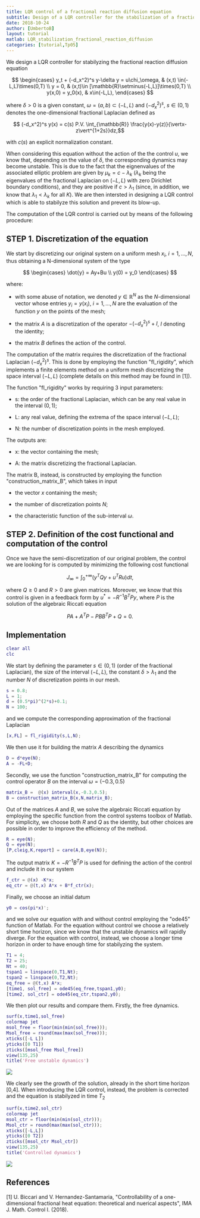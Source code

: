 ```yaml
---
title: LQR control of a fractional reaction diffusion equation
subtitle: Design of a LQR controller for the stabilization of a fractional reaction diffusion equation
date: 2018-10-24
author: [UmbertoB]
layout: tutorial
matlab: LQR_stabilization_fractional_reaction_diffusion
categories: [tutorial,Tp05]
---
```


We design a LQR controller for stabilyzing the fractional reaction diffusion equation


$$ \begin{cases} y_t + (-d_x^2)^s y-\delta y = u\chi_\omega, & (x,t) \in(-L,L)\times(0,T) \\ y = 0, & (x,t)\in [\mathbb{R}\setminus(-L,L)]\times(0,T) \\ y(x,0) = y_0(x), & x\in(-L,L), \end{cases} $$


where $\delta>0$ is a given constant, $\omega = (a,b)\subset(-L,L)$ and $(-d_x^2)^s$, $s\in(0,1)$ denotes the one-dimensional fractional Laplacian defined as


$$ (-d_x^2)^s y(x) = c(s) P.V. \int_{\mathbb{R}} \frac{y(x)-y(z)}{\vertx-z\vert^{1+2s}}dz,$$


with $c(s)$ an explicit normalization constant.


When considering this equation without the action of the the control $u$, we know that, depending on the value of $\delta$, the corresponding dynamics may become unstable. This is due to the fact that the eignenvalues of the associated elliptic problem are given by $\mu_k=c-\lambda_k$ ($\lambda_k$ being the eigenvalues of the fractional Laplacian on $(-L,L)$ with zero Dirichlet boundary conditions), and they are positive if $c>\lambda_1$ (since, in addition, we know that $\lambda_1<\lambda_k$ for all $K$). We are then intersted in designing a LQR control which is able to stabilyze this solution and prevent its blow-up.


The computation of the LQR control is carried out by means of the following procedure:

## STEP 1. Discretization of the equation


We start by discretizing our original system on a uniform mesh $x_i$, $i=1,\ldots,N$, thus obtaining a N-dimensional system of the type


$$ \begin{cases} \dot{y} = Ay+Bu \\ y(0) = y_0 \end{cases} $$


where:


- with some abuse of notation, we denoted $y\in\mathbb{R}^N$ as the   $N$-dimensional vector whose entries $y_i=y(x_i)$, $i=1,\ldots,N$ are   the evaluation of the function $y$ on the points of the mesh;


- the matrix $A$ is a discretization of the operator $-(-d_x^2)^s + I$,   $I$ denoting the identity;


- the matrix $B$ defines the action of the control.


The computation of the matrix requires the discretization of the fractional Laplacian $(-d_x^2)^s$. This is done by employing the function "fl_rigidity", which implements a finite elements method on a uniform mesh discretizing the space interval $(-L,L)$ (complete details on this method may be found in [1]).


The function "fl_rigidity" works by requiring 3 input parameters:


- s: the order of the fractional Laplacian, which can be any real value      in the interval $(0,1)$;


- L: any real value, defining the extrema of the space interval $(-L,L)$;


- N: the number of discretization points in the mesh employed.


The outputs are:


- x: the vector containing the mesh;


- A: the matrix discretizing the fractional Laplacian.


The matrix B, instead, is constructed by employing the function "construction_matrix_B", which takes in input


- the vector $x$ containing the mesh;


- the number of discretization points $N$;


- the characteristic function of the sub-interval $\omega$.

## STEP 2. Definition of the cost functional and computation of the control


Once we have the semi-discretization of our original problem, the control we are looking for is computed by minimizing the following cost functional


$$ J_{\infty} = \int_{0}^{+\infty} \Big(y^TQy + u^TRu\Big)dt, $$


where $Q\geq 0$ and $R>0$ are given matrices. Moreover, we know that this control is given in a feedback form by $u^*=-R^{-1}B^TPy$, where $P$ is the solution of the algebraic Riccati equation


$$ PA + A^TP-PBB^TP+Q = 0.$$

## Implementation

```matlab
clear all
clc
```


We start by defining the parameter $s\in(0,1)$ (order of the fractional Laplacian), the size of the interval $(-L,L)$, the constant $\delta> \lambda_1$ and the number $N$ of discretization points in our mesh.

```matlab
s = 0.8;
L = 1;
d = (0.5*pi)^(2*s)+0.1;
N = 100;
```


and we compute the corresponding approximation of the fractional Laplacian

```matlab
[x,FL] = fl_rigidity(s,L,N);
```


We then use it for building the matrix $A$ describing the dynamics

```matlab
D = d*eye(N);
A = -FL+D;
```


Secondly, we use the function "construction_matrix_B" for computing the control operator $B$ on the interval $\omega=(-0.3,0.5)$

```matlab
matrix_B =  @(x) interval(x,-0.3,0.5);
B = construction_matrix_B(x,N,matrix_B);
```


Out of the matrices $A$ and $B$, we solve the algebraic Riccati equation by employing the specific function from the control systems toolbox of Matlab. For simplicity, we choose both $R$ and $Q$ as the identity, but other choices are possible in order to improve the efficiency of the method.

```matlab
R = eye(N);
Q = eye(N);
[P,cleig,K,report] = care(A,B,eye(N));
```


The output matrix $K=-R^{-1}B^TP$ is used for defining the action of the control and include it in our system

```matlab
f_ctr = @(x) -K*x;
eq_ctr = @(t,x) A*x + B*f_ctr(x);
```


Finally, we choose an initial datum

```matlab
y0 = cos(pi*x)';
```


and we solve our equation with and without control employing the "ode45" function of Matlab. For the equation without control we choose a relatively short time horizon, since we know that the unstable dynamics will rapidly diverge. For the equation with control, instead, we choose a longer time horizon in order to have enough time for stabilyzing the system.

```matlab
T1 = 4;
T2 = 25;
Nt = 40;
tspan1 = linspace(0,T1,Nt);
tspan2 = linspace(0,T2,Nt);
eq_free = @(t,x) A*x;
[time1, sol_free] = ode45(eq_free,tspan1,y0);
[time2, sol_ctr] = ode45(eq_ctr,tspan2,y0);
```


We then plot our results and compare them. Firstly, the free dynamics.

```matlab
surf(x,time1,sol_free)
colormap jet
msol_free = floor(min(min(sol_free)));
Msol_free = round(max(max(sol_free)));
xticks([-L L])
yticks([0 T1])
zticks([msol_free Msol_free])
view(135,25)
title('Free unstable dynamics')
```


![]({{site.url}}/{{site.baseurl}}/assets/imgs/Tp05/P0004/copiaRM_01.png)

We clearly see the growth of the solution, already in the short time horizon [0,4]. When introducing the LQR control, instead, the problem is corrected and the equation is stabilyzed in time $T_2$

```matlab
surf(x,time2,sol_ctr)
colormap jet
msol_ctr = floor(min(min(sol_ctr)));
Msol_ctr = round(max(max(sol_ctr)));
xticks([-L,L])
yticks([0 T2])
zticks([msol_ctr Msol_ctr])
view(135,25)
title('Controlled dynamics')
```


![]({{site.url}}/{{site.baseurl}}/assets/imgs/Tp05/P0004/copiaRM_02.png)


## References


[1] U. Biccari and V. Hernandez-Santamaria, "Controllability of a one-dimensional fractional heat equation: theoretical and nuerical aspects", IMA J. Math. Control I. (2018).


